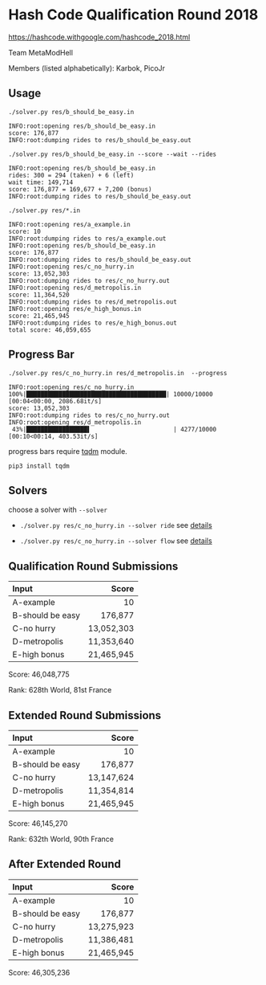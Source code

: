 # Hash Code Qualification Round 2018

<https://hashcode.withgoogle.com/hashcode_2018.html>

Team MetaModHell

Members (listed alphabetically): Karbok, PicoJr

## Usage

`./solver.py res/b_should_be_easy.in`

```
INFO:root:opening res/b_should_be_easy.in
score: 176,877
INFO:root:dumping rides to res/b_should_be_easy.out
```

`./solver.py res/b_should_be_easy.in --score --wait --rides`

```
INFO:root:opening res/b_should_be_easy.in
rides: 300 = 294 (taken) + 6 (left)
wait time: 149,714
score: 176,877 = 169,677 + 7,200 (bonus)
INFO:root:dumping rides to res/b_should_be_easy.out
```

`./solver.py res/*.in`

```
INFO:root:opening res/a_example.in
score: 10
INFO:root:dumping rides to res/a_example.out
INFO:root:opening res/b_should_be_easy.in
score: 176,877
INFO:root:dumping rides to res/b_should_be_easy.out
INFO:root:opening res/c_no_hurry.in
score: 13,052,303
INFO:root:dumping rides to res/c_no_hurry.out
INFO:root:opening res/d_metropolis.in
score: 11,364,520
INFO:root:dumping rides to res/d_metropolis.out
INFO:root:opening res/e_high_bonus.in
score: 21,465,945
INFO:root:dumping rides to res/e_high_bonus.out
total score: 46,059,655
```

## Progress Bar

`./solver.py res/c_no_hurry.in res/d_metropolis.in  --progress`

```
INFO:root:opening res/c_no_hurry.in
100%|███████████████████████████████████████| 10000/10000 [00:04<00:00, 2086.68it/s]
score: 13,052,303
INFO:root:dumping rides to res/c_no_hurry.out
INFO:root:opening res/d_metropolis.in
 43%|█████████████████▌                       | 4277/10000 [00:10<00:14, 403.53it/s]
```

progress bars require [tqdm](https://github.com/tqdm/tqdm) module.

`pip3 install tqdm`

## Solvers

choose a solver with `--solver`

* `./solver.py res/c_no_hurry.in --solver ride` see [details](details/ride_solver.md)

* `./solver.py res/c_no_hurry.in --solver flow` see [details](details/flow_solver.md)

## Qualification Round Submissions

| Input            | Score      |
|:-----------------|-----------:|
| A-example        | 10         |
| B-should be easy | 176,877    |
| C-no hurry       | 13,052,303 |
| D-metropolis     | 11,353,640 |
| E-high bonus     | 21,465,945 |

Score: 46,048,775

Rank: 628th World, 81st France

## Extended Round Submissions

| Input            |  Score     |
|:-----------------|-----------:|
| A-example        | 10         |
| B-should be easy | 176,877    |
| C-no hurry       | 13,147,624 |
| D-metropolis     | 11,354,814 |
| E-high bonus     | 21,465,945 |

Score: 46,145,270

Rank: 632th World, 90th France

## After Extended Round

| Input            |  Score     |
|:-----------------|-----------:|
| A-example        | 10         |
| B-should be easy | 176,877    |
| C-no hurry       | 13,275,923 |
| D-metropolis     | 11,386,481 |
| E-high bonus     | 21,465,945 |

Score: 46,305,236
